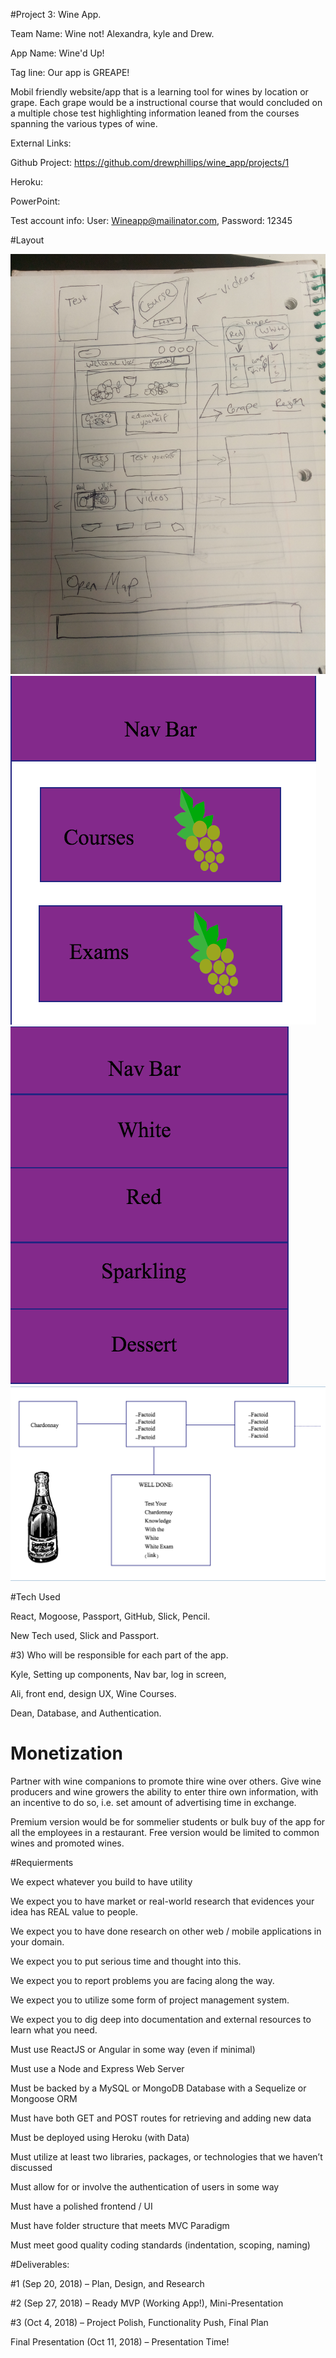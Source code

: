 #Project 3: Wine App.

Team Name: Wine not! Alexandra, kyle and Drew.

App Name: Wine'd Up!

Tag line: Our app is GREAPE!

Mobil friendly website/app that is a learning tool for wines by location or grape. Each grape would be a instructional course that would concluded on a multiple chose test highlighting information leaned from the courses spanning the various types of wine. 

External Links:

Github Project: https://github.com/drewphillips/wine_app/projects/1

Heroku: 

PowerPoint:

Test account info:
User: Wineapp@mailinator.com,
Password: 12345

#Layout

![alt text](https://github.com/drewphillips/wine_app/blob/master/supplemental/IMG_20180913_212435.jpg)
![alt text](https://github.com/drewphillips/wine_app/blob/master/supplemental/main%20nav.png)
![alt text](https://github.com/drewphillips/wine_app/blob/master/supplemental/grape%20categories.png)
![alt text](https://github.com/drewphillips/wine_app/blob/master/supplemental/courses.png)



#Tech Used

React, Mogoose, Passport, GitHub, Slick, Pencil.

New Tech used, Slick and Passport.

#3) Who will be responsible for each part of the app.

Kyle, Setting up components, Nav bar, log in screen,

Ali, front end, design UX, Wine Courses.

Dean, Database, and Authentication. 

#   Monetization

Partner with wine companions to promote thire wine over others. Give wine producers and wine growers the ability to enter thire own information, with an incentive to do so, i.e. set amount of advertising time in exchange. 

Premium version would be for sommelier students or bulk buy of the app for all the employees in a restaurant. Free version would be limited to common wines and promoted wines. 

#Requierments

We expect whatever you build to have utility

We expect you to have market or real-world research that evidences your idea has REAL value to people. 

We expect you to have done research on other web / mobile applications in your domain. 

We expect you to put serious time and thought into this. 

We expect you to report problems you are facing along the way.

We expect you to utilize some form of project management system.

We expect you to dig deep into documentation and external resources to learn what you need. 

Must use ReactJS or Angular in some way (even if minimal)

Must use a Node and Express Web Server

Must be backed by a MySQL or MongoDB Database with a Sequelize or Mongoose ORM  

Must have both GET and POST routes for retrieving and adding new data

Must be deployed using Heroku (with Data)

Must utilize at least two libraries, packages, or technologies that we haven’t discussed

Must allow for or involve the authentication of users in some way

Must have a polished frontend / UI 

Must have folder structure that meets MVC Paradigm

Must meet good quality coding standards (indentation, scoping, naming)


#Deliverables: 

#1 (Sep 20, 2018) – Plan, Design, and Research

#2 (Sep 27, 2018) – Ready MVP (Working App!), Mini-Presentation

#3 (Oct 4, 2018) – Project Polish, Functionality Push, Final Plan 

Final Presentation (Oct 11, 2018) – Presentation Time!
